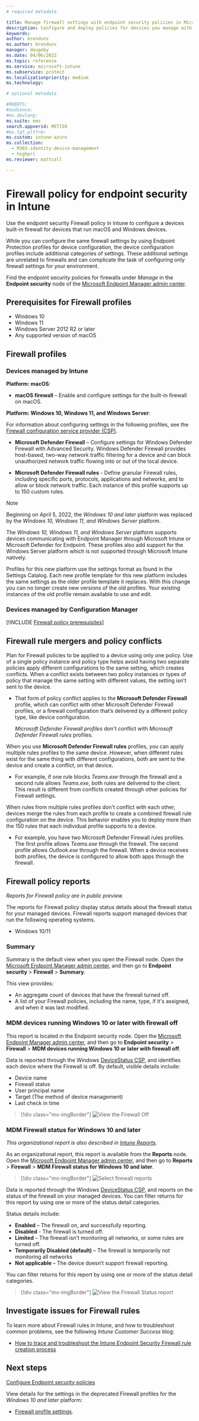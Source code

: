```yaml
---
# required metadata

title: Manage firewall settings with endpoint security policies in Microsoft Intune | Microsoft Docs
description: Configure and deploy policies for devices you manage with endpoint security firewall policy in Microsoft Endpoint Manager. 
keywords:
author: brenduns
ms.author: brenduns
manager: dougeby
ms.date: 04/06/2022
ms.topic: reference
ms.service: microsoft-intune
ms.subservice: protect
ms.localizationpriority: medium
ms.technology:

# optional metadata

#ROBOTS:
#audience:
#ms.devlang:
ms.suite: ems
search.appverid: MET150
#ms.tgt_pltfrm:
ms.custom: intune-azure
ms.collection: 
  - M365-identity-device-management
  - highpri
ms.reviewer: mattcall

---
```


# Firewall policy for endpoint security in Intune

Use the endpoint security Firewall policy in Intune to configure a devices built-in firewall for devices that run macOS and Windows devices.

While you can configure the same firewall settings by using Endpoint Protection profiles for device configuration, the device configuration profiles include additional categories of settings. These additional settings are unrelated to firewalls and can complicate the task of configuring only firewall settings for your environment.

Find the endpoint security policies for firewalls under *Manage* in the **Endpoint security** node of the [Microsoft Endpoint Manager admin center](https://go.microsoft.com/fwlink/?linkid=2109431).

## Prerequisites for Firewall profiles

- Windows 10
- Windows 11
- Windows Server 2012 R2 or later
- Any supported version of macOS

## Firewall profiles

### Devices managed by Intune

**Platform: macOS**:

- **macOS firewall** – Enable and configure settings for the built-in firewall on macOS.

**Platform: Windows 10, Windows 11, and Windows Server**:

 For information about configuring settings in the following profiles, see the [Firewall configuration service provider (CSP)](/windows/client-management/mdm/firewall-csp).

- **Microsoft Defender Firewall** – Configure settings for Windows Defender Firewall with Advanced Security. Windows Defender Firewall provides host-based, two-way network traffic filtering for a device and can block unauthorized network traffic flowing into or out of the local device.

- **Microsoft Defender Firewall rules** - Define granular Firewall rules, including specific ports, protocols, applications and networks, and to allow or block network traffic. Each instance of this profile supports up to 150 custom rules.

> [!NOTE]  
> Beginning on April 5, 2022, the *Windows 10 and later* platform was replaced by the *Windows 10, Windows 11, and Windows Server* platform.
>
> The *Windows 10, Windows 11, and Windows Server* platform supports devices communicating with Endpoint Manager through Microsoft Intune or Microsoft Defender for Endpoint. These profiles also add support for the Windows Server platform which is not supported through Microsoft Intune natively.
>
> Profiles for this new platform use the settings format as found in the Settings Catalog. Each new profile template for this new platform includes the same settings as the older profile template it replaces. With this change you can no longer create new versions of the old profiles. Your existing instances of the old profile remain available to use and edit.

### Devices managed by Configuration Manager

[!INCLUDE [Firewall policy prerequisites](../includes/tenant-attach-firewall-prerequisites.md)]

## Firewall rule mergers and policy conflicts

Plan for Firewall policies to be applied to a device using only one policy. Use of a single policy instance and policy type helps avoid having two separate policies apply different configurations to the same setting, which creates conflicts. When a conflict exists between two policy instances or types of policy that manage the same setting with different values, the setting isn't sent to the device.

- That form of policy conflict applies to the **Microsoft Defender Firewall** profile, which can conflict with other Microsoft Defender Firewall profiles, or a firewall configuration that’s delivered by a different policy type, like device configuration.

  *Microsoft Defender Firewall profiles* don't conflict with *Microsoft Defender Firewall rules* profiles.

When you use **Microsoft Defender Firewall rules** profiles, you can apply multiple rules profiles to the same device. However, when different rules exist for the same thing with different configurations, both are sent to the device and create a conflict, on that device.

- For example, if one rule blocks *Teams.exe* through the firewall and a second rule allows *Teams.exe*, both rules are delivered to the client. This result is different from conflicts created through other policies for  Firewall settings.

When rules from multiple rules profiles don't conflict with each other, devices merge the rules from each profile to create a combined firewall rule configuration on the device. This behavior enables you to deploy more than the 150 rules that each individual profile supports to a device.

- For example, you have two Microsoft Defender Firewall rules profiles. The first profile allows *Teams.exe* through the firewall. The second profile allows *Outlook.exe* through the firewall. When a device receives both profiles, the device is configured to allow both apps through the firewall.

## Firewall policy reports

*Reports for Firewall policy are in public preview.*

The reports for Firewall policy display status details about the firewall status for your managed devices.  Firewall reports support managed devices that run the following operating systems.

- Windows 10/11

### Summary

Summary is the default view when you open the Firewall node. Open the [Microsoft Endpoint Manager admin center](https://go.microsoft.com/fwlink/?linkid=2109431), and then go to **Endpoint security** > **Firewall** > **Summary**.

This view provides:

- An aggregate count of devices that have the firewall turned off.
- A list of your Firewall policies, including the name, type, if it's assigned, and when it was last modified.

### MDM devices running Windows 10 or later with firewall off

This report is located in the Endpoint security node.  Open the [Microsoft Endpoint Manager admin center](https://go.microsoft.com/fwlink/?linkid=2109431), and then go to **Endpoint security** > **Firewall** >  **MDM devices running Windows 10 or later with firewall off**.

Data is reported through the Windows [DeviceStatus CSP](/windows/client-management/mdm/devicestatus-csp), and identifies each device where the Firewall is off. By default, visible details include:

- Device name
- Firewall status
- User principal name
- Target (The method of device management)
- Last check in time

> [!div class="mx-imgBorder"]
> ![View the Firewall Off](media/endpoint-security-firewall-policy/firewall-off-report.png)

### MDM Firewall status for Windows 10 and later

*This organizational report is also described in [Intune Reports](../fundamentals/reports.md#windows-10-mdm-firewall-status-organizational)*.

As an organizational report, this report is available from the **Reports** node.  Open the [Microsoft Endpoint Manager admin center](https://go.microsoft.com/fwlink/?linkid=2109431), and then go to **Reports** > **Firewall** >  **MDM Firewall status for Windows 10 and later**.

> [!div class="mx-imgBorder"]
> ![Select firewall reports](media/endpoint-security-firewall-policy/select-firewall-reports.png)

Data is reported through the Windows [DeviceStatus CSP](/windows/client-management/mdm/devicestatus-csp), and reports on the status of the firewall on your managed devices. You can filter returns for this report by using one or more of the status detail categories.

Status details include:

- **Enabled** – The firewall on, and successfully reporting.
- **Disabled** - The firewall is turned off.
- **Limited** – The firewall isn’t monitoring all networks, or some rules are turned off.
- **Temporarily Disabled (default)** – The firewall is temporarily not monitoring all networks
- **Not applicable** – The device doesn’t support firewall reporting.

You can filter returns for this report by using one or more of the status detail categories.

> [!div class="mx-imgBorder"]
> ![View the Firewall Status report](media/endpoint-security-firewall-policy/firewall-status.png)

## Investigate issues for Firewall rules

To learn more about Firewall rules in Intune, and how to troubleshoot common problems, see the following *Intune Customer Success* blog:

- [How to trace and troubleshoot the Intune Endpoint Security Firewall rule creation process](https://techcommunity.microsoft.com/t5/intune-customer-success/how-to-trace-and-troubleshoot-the-intune-endpoint-security/ba-p/3261452)

## Next steps

[Configure Endpoint security policies](../protect/endpoint-security-policy.md#create-an-endpoint-security-policy)

View details for the settings in the deprecated Firewall profiles for the *Windows 10 and later* platform:  

- [Firewall profile settings](../protect/endpoint-security-Firewall-profile-settings.md).